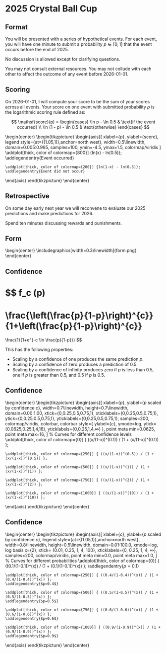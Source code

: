 # 2025 Crystal Ball Cup

## Format

You will be presented with a series of hypothetical events. For each event, you will have
one minute to submit a probability $p \in [0, 1]$ that the event occurs before the end
of 2025.

No discussion is allowed except for clarifying questions.

You may not consult external resources. You may not collude with each other to affect the
outcome of any event before 2026-01-01.

## Scoring

On 2026-01-01, I will compute your score to be the sum of your scores across all events.
Your score on one event with submitted probability $p$ is the logarithmic scoring rule
defined as:

$$
\mathsf{score}(p) =
\begin{cases}
\ln p - \ln 0.5 & \text{if the event occurred} \\
\ln (1 - p) - \ln 0.5 & \text{otherwise}
\end{cases}
$$

\begin{center}
\begin{tikzpicture}
  \begin{axis}[
      xlabel={$p$},
      ylabel={score},
      legend style={at={(1.05,1)},anchor=north west},
      width=0.5\linewidth,
      domain=0.005:0.995,
      samples=100,
      ymin=-4.5, ymax=1.5,
      colormap/viridis
    ]
    \addplot[thick, color of colormap={800}] {ln(x) - ln(0.5)};
    \addlegendentry{Event occurred}

    \addplot[thick, color of colormap={200}] {ln(1-x) - ln(0.5)};
    \addlegendentry{Event did not occur}
  \end{axis}
\end{tikzpicture}
\end{center}

## Retrospective

On some day early next year we will reconvene to evaluate our 2025 predictions
and make predictions for 2026.

Spend ten minutes discussing rewards and punishments.

## Form

\begin{center}
\includegraphics[width=0.3\linewidth]{form.png}
\end{center}

## Confidence

$$
f_c (p)
=
\frac{\left(\frac{p}{1-p}\right)^{c}}{1+\left(\frac{p}{1-p}\right)^{c}}
=
\frac{1}{1+e^{-c \ln \frac{p}{1-p}}}
$$

This has the following properties:

- Scaling by a confidence of one produces the same prediction $p$.
- Scaling by a confidence of zero produces a prediction of $0.5$.
- Scaling by a confidence of infinity produces zero if $p$ is less than $0.5$,
  one if $p$ is greater than $0.5$, and $0.5$ if $p$ is $0.5$.

## Confidence

\begin{center}
\begin{tikzpicture}
  \begin{axis}[
      xlabel={$p$},
      ylabel={$p$ scaled by confidence $c$},
      width=0.7\linewidth,
      height=0.7\linewidth,
      domain=0.00:1.00,
      xtick={0,0.25,0.5,0.75,1},
      xticklabels={$0$,$0.25$,$0.5$,$0.75$,$1$},
      ytick={0,0.25,0.5,0.75,1},
      yticklabels={$0$,$0.25$,$0.5$,$0.75$,$1$},
      samples=200,
      colormap/viridis,
      colorbar,
      colorbar style={
        ylabel={$c$},
        ymode=log,
        ytick={0.0625,0.25,1,4,16},
        yticklabels={$0$,$0.25$,$1$,$4$,$\infty$}
      },
      point meta min=0.0625,
      point meta max=16,
    ]
    % Curves for different confidence levels
    \addplot[thick, color of colormap={0}] { ((x/(1-x))^(0.1)) / (1 + (x/(1-x))^(0.1)) };

    \addplot[thick, color of colormap={250}] { ((x/(1-x))^(0.5)) / (1 + (x/(1-x))^(0.5)) };

    \addplot[thick, color of colormap={500}] { ((x/(1-x))^(1)) / (1 + (x/(1-x))^(1)) };

    \addplot[thick, color of colormap={750}] { ((x/(1-x))^(2)) / (1 + (x/(1-x))^(2)) };

    \addplot[thick, color of colormap={1000}] { ((x/(1-x))^(10)) / (1 + (x/(1-x))^(10)) };
  \end{axis}
\end{tikzpicture}
\end{center}

## Confidence

\begin{center}
\begin{tikzpicture}
  \begin{axis}[
      xlabel={$c$},
      ylabel={$p$ scaled by confidence $c$},
      legend style={at={(1.05,1)},anchor=north west},
      width=0.8\linewidth,
      height=0.5\linewidth,
      domain=0.01:100.0,
      xmode=log,
      log basis x={2},
      xtick=      {0.01,  0.25,   1,   4,      100},
      xticklabels={$0$,  $0.25$, $1$, $4$, $\infty$},
      samples=200,
      colormap/viridis,
      point meta min=0.0,
      point meta max=1.0,
    ]
    % Curves for different probabilities
    \addplot[thick, color of colormap={0}] { ((0.1/(1-0.1))^(x)) / (1 + (0.1/(1-0.1))^(x)) };
    \addlegendentry{$p=0.1$}

    \addplot[thick, color of colormap={250}] { ((0.4/(1-0.4))^(x)) / (1 + (0.4/(1-0.4))^(x)) };
    \addlegendentry{$p=0.4$}

    \addplot[thick, color of colormap={500}] { ((0.5/(1-0.5))^(x)) / (1 + (0.5/(1-0.5))^(x)) };
    \addlegendentry{$p=0.5$}

    \addplot[thick, color of colormap={750}] { ((0.6/(1-0.6))^(x)) / (1 + (0.6/(1-0.6))^(x)) };
    \addlegendentry{$p=0.6$}

    \addplot[thick, color of colormap={1000}] { ((0.9/(1-0.9))^(x)) / (1 + (0.9/(1-0.9))^(x)) };
    \addlegendentry{$p=0.9$}
  \end{axis}
\end{tikzpicture}
\end{center}
